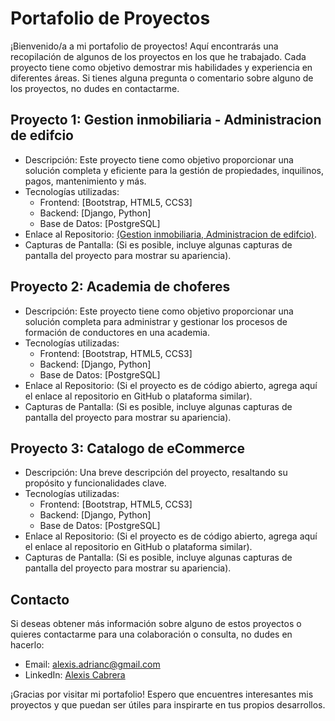 # Portafolio de Proyectos
¡Bienvenido/a a mi portafolio de proyectos! Aquí encontrarás una recopilación de algunos de los proyectos en los que he trabajado. Cada proyecto tiene como objetivo demostrar mis habilidades y experiencia en diferentes áreas. Si tienes alguna pregunta o comentario sobre alguno de los proyectos, no dudes en contactarme.

## **Proyecto 1: Gestion inmobiliaria - Administracion de edifcio**
- Descripción: Este proyecto tiene como objetivo proporcionar una solución completa y eficiente para la gestión de propiedades, inquilinos, pagos, mantenimiento y más.
- Tecnologías utilizadas:
  - Frontend: [Bootstrap, HTML5, CCS3]
  - Backend: [Django, Python]
  - Base de Datos: [PostgreSQL]
- Enlace al Repositorio: [(Gestion inmobiliaria, Administracion de edifcio)](https://github.com/alexisadrianc/Portafolio/tree/Inmobiliaria).
- Capturas de Pantalla: (Si es posible, incluye algunas capturas de pantalla del proyecto para mostrar su apariencia).

## **Proyecto 2: Academia de choferes**
- Descripción: Este proyecto tiene como objetivo proporcionar una solución completa para administrar y gestionar los procesos de formación de conductores en una academia.
- Tecnologías utilizadas: 
  - Frontend: [Bootstrap, HTML5, CCS3]
  - Backend: [Django, Python]
  - Base de Datos: [PostgreSQL]
- Enlace al Repositorio: (Si el proyecto es de código abierto, agrega aquí el enlace al repositorio en GitHub o plataforma similar).
- Capturas de Pantalla: (Si es posible, incluye algunas capturas de pantalla del proyecto para mostrar su apariencia).

## **Proyecto 3: Catalogo de eCommerce**
- Descripción: Una breve descripción del proyecto, resaltando su propósito y funcionalidades clave.
- Tecnologías utilizadas: 
  - Frontend: [Bootstrap, HTML5, CCS3]
  - Backend: [Django, Python]
  - Base de Datos: [PostgreSQL]
- Enlace al Repositorio: (Si el proyecto es de código abierto, agrega aquí el enlace al repositorio en GitHub o plataforma similar).
- Capturas de Pantalla: (Si es posible, incluye algunas capturas de pantalla del proyecto para mostrar su apariencia).

## Contacto
Si deseas obtener más información sobre alguno de estos proyectos o quieres contactarme para una colaboración o consulta, no dudes en hacerlo:

- Email: alexis.adrianc@gmail.com
- LinkedIn: [Alexis Cabrera](https://www.linkedin.com/in/alexis-adrian-cabrera-pereira/)

¡Gracias por visitar mi portafolio! Espero que encuentres interesantes mis proyectos y que puedan ser útiles para inspirarte en tus propios desarrollos.
